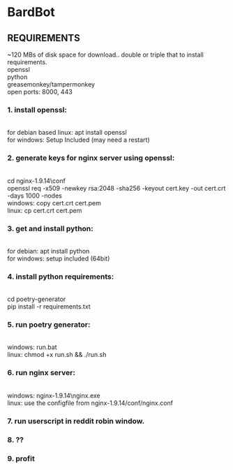 # BardBot

<h2>REQUIREMENTS</h2>

~120 MBs of disk space for download.. double or triple that to install requirements. <br />
openssl <br />
python <br />
greasemonkey/tampermonkey <br />
open ports: 8000, 443


<h3>1. install openssl: </h3><br />
for debian based linux: apt install openssl <br />
for windows: Setup Included (may need a restart)


<h3>2. generate keys for nginx server using openssl: </h3><br />
cd nginx-1.9.14\conf <br />
openssl req -x509 -newkey rsa:2048 -sha256 -keyout cert.key -out cert.crt -days 1000 -nodes <br />
windows: copy cert.crt cert.pem <br />
linux: cp cert.crt cert.pem <br />

<h3>3. get and install python: </h3><br />
for debian: apt install python <br />
for windows: setup included (64bit)

<h3>4. install python requirements: </h3><br />
cd poetry-generator <br />
pip install -r requirements.txt <br />

<h3>5. run poetry generator: </h3><br />
windows: run.bat <br />
linux: chmod +x run.sh && ./run.sh

<h3>6. run nginx server: </h3><br />
windows: nginx-1.9.14\nginx.exe <br />
linux: use the configfile from nginx-1.9.14/conf/nginx.conf

<h3>7. run userscript in reddit robin window.</h3>

<h3>8. ??</h3>

<h3>9. profit</h3>
